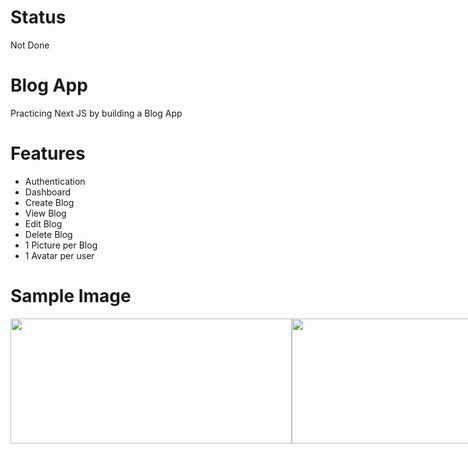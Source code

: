 # Status
Not Done

# Blog App

Practicing Next JS by building a Blog App

# Features
<ul>
    <li>Authentication</li> 
    <li>Dashboard</li>
    <li>Create Blog</li>
    <li>View Blog</li>
    <li>Edit Blog</li>
    <li>Delete Blog</li>
    <li>1 Picture per Blog</li>
    <li>1 Avatar per user</li>
</ul>


# Sample Image

<div align="center">
  <div style="display: flex;">
<img width="450" height="200" src="https://github.com/Jerome-study/blog-app/assets/119875460/dbda8792-ff57-401a-bfdf-6cb8eac9fd9a" style="vertical-align: top;" />
<img width="450" height="200" src="https://github.com/Jerome-study/blog-app/assets/119875460/c6d65ebe-c7e1-43a1-a6c7-62f4dcb4b03f" style="vertical-align: top;" />
<img width="450" height="200" src="https://github.com/Jerome-study/blog-app/assets/119875460/fd5bc994-4ab7-4755-b6e8-2ec6f5d7eb90" style="vertical-align: top;" />
<img width="450" height="200" src="https://github.com/Jerome-study/blog-app/assets/119875460/633e530b-1d91-4bd1-94dc-be3223700e56" style="vertical-align: top;" />
<img width="450" height="200" src="https://github.com/Jerome-study/blog-app/assets/119875460/1d182c0a-f44e-4ac6-a189-db650817cf2f" style="vertical-align: top;" />
  </div>
</div>
